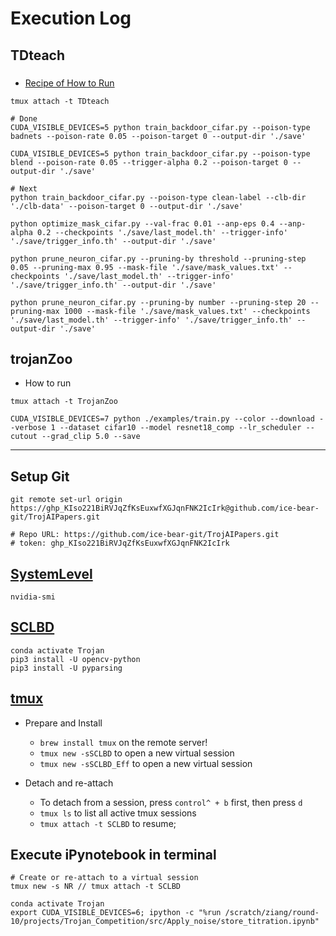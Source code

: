 # Execution Log


## TDteach
### 
* [Recipe of How to Run](https://github.com/csdongxian/ANP_backdoor/blob/main/recipe.md)
```Shell
tmux attach -t TDteach

# Done
CUDA_VISIBLE_DEVICES=5 python train_backdoor_cifar.py --poison-type badnets --poison-rate 0.05 --poison-target 0 --output-dir './save'

CUDA_VISIBLE_DEVICES=5 python train_backdoor_cifar.py --poison-type blend --poison-rate 0.05 --trigger-alpha 0.2 --poison-target 0 --output-dir './save'

# Next
python train_backdoor_cifar.py --poison-type clean-label --clb-dir './clb-data' --poison-target 0 --output-dir './save'

python optimize_mask_cifar.py --val-frac 0.01 --anp-eps 0.4 --anp-alpha 0.2 --checkpoints './save/last_model.th' --trigger-info' './save/trigger_info.th' --output-dir './save'

python prune_neuron_cifar.py --pruning-by threshold --pruning-step 0.05 --pruning-max 0.95 --mask-file './save/mask_values.txt' --checkpoints './save/last_model.th' --trigger-info' './save/trigger_info.th' --output-dir './save'

python prune_neuron_cifar.py --pruning-by number --pruning-step 20 --pruning-max 1000 --mask-file './save/mask_values.txt' --checkpoints './save/last_model.th' --trigger-info' './save/trigger_info.th' --output-dir './save'
```


## trojanZoo
* How to run

```Shell
tmux attach -t TrojanZoo

CUDA_VISIBLE_DEVICES=7 python ./examples/train.py --color --download --verbose 1 --dataset cifar10 --model resnet18_comp --lr_scheduler --cutout --grad_clip 5.0 --save
```


------------------


## Setup Git
```Shell
git remote set-url origin https://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@github.com/ice-bear-git/TrojAIPapers.git

# Repo URL: https://github.com/ice-bear-git/TrojAIPapers.git
# token: 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
```


## [SystemLevel]()
```Shell
nvidia-smi
```

## [SCLBD](https://github.com/SCLBD/Effective_backdoor_defense)
```Shell
conda activate Trojan
pip3 install -U opencv-python
pip3 install -U pyparsing
```


## [tmux](https://github.com/tmux/tmux/wiki#welcome-to-tmux)
* Prepare and Install
	- `brew install tmux` on the remote server!
	- `tmux new -sSCLBD` to open a new virtual session
	- `tmux new -sSCLBD_Eff` to open a new virtual session
    
* Detach and re-attach
    - To detach from a session, press `control^ + b` first, then press `d`
    - `tmux ls` to list all active tmux sessions
    - `tmux attach -t SCLBD` to resume;


## Execute iPynotebook in terminal

```Shell
# Create or re-attach to a virtual session
tmux new -s NR // tmux attach -t SCLBD

conda activate Trojan
export CUDA_VISIBLE_DEVICES=6; ipython -c "%run /scratch/ziang/round-10/projects/Trojan_Competition/src/Apply_noise/store_titration.ipynb"
```